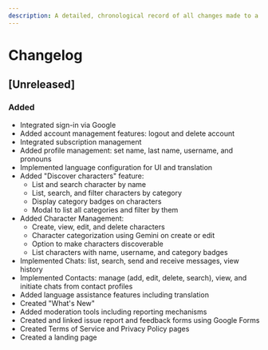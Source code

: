 ```yaml
---
description: A detailed, chronological record of all changes made to a project, often including technical information.
---
```


# Changelog

## [Unreleased]

### Added

- Integrated sign-in via Google
- Added account management features: logout and delete account
- Integrated subscription management
- Added profile management: set name, last name, username, and pronouns
- Implemented language configuration for UI and translation
- Added "Discover characters" feature:
  - List and search character by name
  - List, search, and filter characters by category
  - Display category badges on characters
  - Modal to list all categories and filter by them
- Added Character Management:
  - Create, view, edit, and delete characters
  - Character categorization using Gemini on create or edit
  - Option to make characters discoverable
  - List characters with name, username, and category badges
- Implemented Chats: list, search, send and receive messages, view history
- Implemented Contacts: manage (add, edit, delete, search), view, and initiate chats from contact profiles
- Added language assistance features including translation
- Created "What's New"
- Added moderation tools including reporting mechanisms
- Created and linked issue report and feedback forms using Google Forms
- Created Terms of Service and Privacy Policy pages
- Created a landing page
